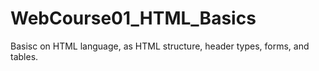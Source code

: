 # WebCourse01_HTML_Basics

Basisc on HTML language, as HTML structure, header types, forms, and tables.
